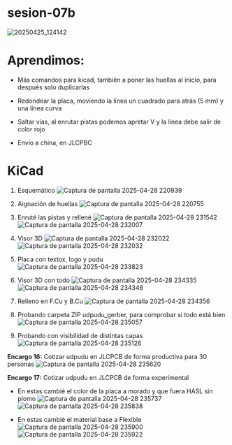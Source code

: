 # sesion-07b

![20250425_124142](https://github.com/user-attachments/assets/c4ba5843-a153-4c02-935d-726ea694ca2f)

# Aprendimos:
  - Más comandos para kicad, también a poner las huellas al inicio, para después solo duplicarlas
    
  - Redondear la placa, moviendo la línea un cuadrado para atrás (5 mm) y una línea curva
    
  - Saltar vías, al enrutar pistas podemos apretar V y la línea debe salir de color rojo
    
  - Envío a china, en JLCPBC

# KiCad

1. Esquemático
![Captura de pantalla 2025-04-28 220939](https://github.com/user-attachments/assets/340581e8-7bf5-49b7-b81f-82e8d7ef8849)

2. Aignación de huellas
![Captura de pantalla 2025-04-28 220755](https://github.com/user-attachments/assets/05949763-2d47-4cdc-bdac-1e54944332c4)

3. Enruté las pistas y rellené
![Captura de pantalla 2025-04-28 231542](https://github.com/user-attachments/assets/9b83714e-fb3d-424b-9020-b472f572509d)
![Captura de pantalla 2025-04-28 232007](https://github.com/user-attachments/assets/d65fe141-3a92-4da6-940b-bf4e5937e0bf)

4. Visor 3D
![Captura de pantalla 2025-04-28 232022](https://github.com/user-attachments/assets/b3ad6c6c-bbb2-4751-a66d-04b0cd46a215)
![Captura de pantalla 2025-04-28 232032](https://github.com/user-attachments/assets/8f5ccb03-f050-4435-8fbb-fb2be634776f)

5. Placa con textox, logo y pudu
![Captura de pantalla 2025-04-28 233823](https://github.com/user-attachments/assets/5d490ff5-8a58-4340-a571-6df41108a8e8)

6. Visor 3D con todo
![Captura de pantalla 2025-04-28 234335](https://github.com/user-attachments/assets/614465f9-071a-4c6d-a62d-971f73e2e636)
![Captura de pantalla 2025-04-28 234346](https://github.com/user-attachments/assets/2d196c23-5bd1-4544-af46-eb6e51c7a80a)

7. Relleno en F.Cu y B.Cu
![Captura de pantalla 2025-04-28 234356](https://github.com/user-attachments/assets/b7fd4c3f-811d-4ccb-9dcf-cb8c8faa430c)

8. Probando carpeta ZIP udpudu_gerber, para comprobar si todo está bien
![Captura de pantalla 2025-04-28 235057](https://github.com/user-attachments/assets/1184a738-276a-443d-b3f7-ef5089497510)

9. Probando con visibilidad de distintas capas
![Captura de pantalla 2025-04-28 235126](https://github.com/user-attachments/assets/bf906418-a7f5-4000-a994-a9f88a025b4f)

**Encargo 16:** Cotizar udpudu en JLCPCB de forma productiva para 30 personas
![Captura de pantalla 2025-04-28 235620](https://github.com/user-attachments/assets/6e8077ee-4ac3-4e50-ba7e-7d4263b6e418)

**Encargo 17:** Cotizar udpudu en JLCPCB de forma experimental

 - En estas cambié el color de la placa a morado y que fuera HASL sin plomo
![Captura de pantalla 2025-04-28 235737](https://github.com/user-attachments/assets/1bf069ec-1c8d-4850-aad6-4ed854608490)
![Captura de pantalla 2025-04-28 235838](https://github.com/user-attachments/assets/8c26de97-b954-4724-93ec-ab301e635ef4)

- En estas cambié el material base a Flexible
![Captura de pantalla 2025-04-28 235900](https://github.com/user-attachments/assets/b5ad6511-6914-4f6d-bf0a-e0f9c79d4eb2)
![Captura de pantalla 2025-04-28 235922](https://github.com/user-attachments/assets/406abab8-184f-4947-9a08-79261c911666)
